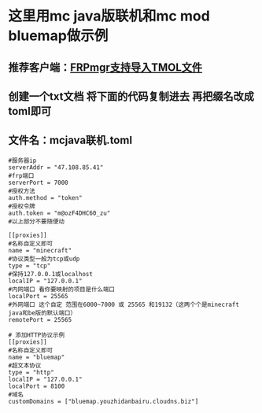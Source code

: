 # 这里用mc java版联机和mc mod bluemap做示例 
## 推荐客户端：[FRPmgr支持导入TMOL文件](https://github.com/koho/frpmgr/releases/tag/v1.19.2)
## 创建一个txt文档 将下面的代码复制进去 再把缀名改成toml即可
## 文件名：mcjava联机.toml
```
#服务器ip
serverAddr = "47.108.85.41"
#frp端口
serverPort = 7000
#授权方法
auth.method = "token"
#授权令牌
auth.token = "m@ozF4DHC60_zu"
#以上部分不要随便动

[[proxies]]
#名称自定义即可
name = "minecraft"
#协议类型一般为tcp或udp
type = "tcp"
#保持127.0.0.1或localhost
localIP = "127.0.0.1"
#内网端口 看你要映射的项目是什么端口
localPort = 25565
#外网端口 这个自定 范围在6000~7000 或 25565 和19132（这两个个是minecraft java和be版的默认端口）
remotePort = 25565

# 添加HTTP协议示例
[[proxies]]
#名称自定义即可
name = "bluemap"
#超文本协议
type = "http"
localIP = "127.0.0.1"
localPort = 8100
#域名
customDomains = ["bluemap.youzhidanbairu.cloudns.biz"]
```